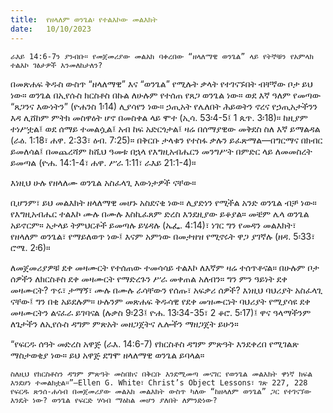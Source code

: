 ```yaml
---
title:  የዘላለም ወንጌል፡ የተልእኮው መልእክት
date:   10/10/2023
---
```


`ራእይ 14:6-7ን ያንብቡ። የመጀመሪያው መልአክ ባቀረበው “ዘላለማዊ ወንጌል” ላይ የትኞቹን የአምላክ ተልእኮ ገፅታዎች እንመለከታለን?`

በመጽሐፍ ቅዱስ ውስጥ “ዘላለማዊ” እና “ወንጌል” የሚሉት ቃላት የተገናኙበት ብቸኛው ቦታ ይህ ነው። ወንጌል በኢየሱስ ክርስቶስ በኩል ለሁሉም የተሰጠ የጸጋ ወንጌል ነው። ወደ እኛ ዓለም የመጣው “ጸጋንና እውነትን” (ዮሐንስ 1፡14) ሊያሳየን ነው። ኃጢአት የሌለበት ሕይወትን ኖረና የኃጢአታችንን እዳ ሊሸከም ምትክ መስዋዕት ሆኖ በመስቀል ላይ ሞተ (ኢሳ. 53፡4-5፤ 1 ጴጥ. 3፡18)። ከዚያም ተነሥቷል፤ ወደ ሰማይ ተመልሷል፤ አብ ከፍ አድርጎታል፤ ዛሬ በሰማያዊው መቅደስ ስለ እኛ ይማልዳል (ራዕ. 1:18፣ ሐዋ. 2:33፣ ዕብ. 7:25)። በቅርቡ ታላቁን የተስፋ ቃሉን ይፈጽማል—በግርማና በክብር ይመለሳል፤ በመጨረሻም ከሺህ ዓመቱ በኋላ የእግዚአብሔርን መንግሥት በምድር ላይ ለመመስረት ይመጣል (ዮሐ. 14:1-4፣ ሐዋ. ሥራ 1:11፣ ራእይ 21:1-4)።

እነዚህ ሁሉ የዘላለሙ ወንጌል አስፈላጊ እውነታዎች ናቸው።

ቢሆንም፣ ይህ መልእክት ዘላለማዊ መሆኑ አስደናቂ ነው። ሊያድነን የሚችል አንድ ወንጌል ብቻ ነው። የእግዚአብሔር ተልእኮ ሙሉ በሙሉ እስኪፈጸም ድረስ እንደዚያው ይቆያል። መቼም ሌላ ወንጌል አይኖርም። አታላይ ትምህርቶች ይመጣሉ ይሄዳሉ (ኤፌ. 4:14)፣ ነገር ግን የመዳን መልእክት፣ የዘላለም ወንጌል፣ የማይለወጥ ነው፤ እናም አምነው በመታዘዝ የሚኖሩት ዋጋ ያገኛሉ (ዘዳ. 5፡33፣ ሮሜ. 2፡6)።

ለመጀመሪያዎቹ ደቀ መዛሙርት የተሰጠው ተመሳሳይ ተልእኮ ለእኛም ዛሬ ተሰጥቶናል። በሁሉም ቦታ ሰዎችን ለክርስቶስ ደቀ መዛሙርት የማድረጉን ሥራ መቀጠል አለብን። ግን ምን ዓይነት ደቀ መዛሙርት? ጥሩ፣ ታማኝ፣ ሙሉ በሙሉ ራሳቸውን የሰጡ፣ አፍቃሪ ሰዎች? እነዚህ ባህሪያት አስፈላጊ ናቸው፤ ግን በቂ አይደሉም። ሁሉንም መጽሐፍ ቅዱሳዊ የደቀ መዝሙርነት ባህሪያት የሚያሳዩ ደቀ መዛሙርትን ልናፈራ ይገባናል (ሉቃስ 9፡23፤ ዮሐ. 13፡34-35፣ 2 ቆሮ. 5፡17)፤ ዋና ዓላማችንም ለጌታችን ለኢየሱስ ዳግም ምጽአት መዘጋጀትና ሌሎችን ማዘጋጀት ይሁን።

“የፍርዱ ሰዓት መድረስ አዋጅ (ራእ. 14:6-7) የክርስቶስ ዳግም ምጽዓት እንደቀረበ የሚገልጽ ማስታወቂያ ነው። ይህ አዋጅ ደግሞ ዘላለማዊ ወንጌል ይባላል።

`ስለዚህ የክርስቶስን ዳግም ምጽዓት መስበክና በቅርቡ እንደሚመጣ መናገር የወንጌል መልእክት ዋነኛ ክፍል እንደሆነ ተመልክቷል።”—Ellen G. White፣ Christ’s Object Lessons፣ ገጽ 227, 228 የፍርዱ ጽንሰ-ሐሳብ በመጀመሪያው መልአክ መልእክት ውስጥ ካለው “ከዘላለም ወንጌል” ጋር የተገናኘው እንዴት ነው? ወንጌል የፍርድ ሃሳብ ማዕከል መሆን ያለበት ለምንድነው?`
